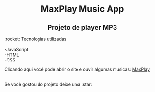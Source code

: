 <div align="center">
  <h1>MaxPlay Music App</h1>
</div>
<div align="center">
  <h2>Projeto de player MP3 </h2>
</div>
:rocket: Tecnologias utilizadas<br><br>
    -JavaScript<br>
    -HTML<br>
    -CSS<br>
 
 
  <p>Clicando aqui você pode abrir o site e ouvir algumas musicas: <a href="https://maxzampieri.github.io/challenge_one_forca/" target="_blank">MaxPlay</a></p> <br>
  Se você gostou do projeto deixe uma :star:

